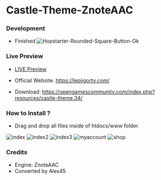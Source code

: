 # Castle-Theme-ZnoteAAC

### Development
- Finished ![Hopstarter-Rounded-Square-Button-Ok](https://user-images.githubusercontent.com/89811188/133524779-24574036-77dd-4a81-b579-8c9c0a6db52e.png)

### Live Preview

- [LIVE Preview](https://lepiigortv.com/github_websites/castle)

- Official Website: https://lepiigortv.com/
- Download: https://opengamescommunity.com/index.php?resources/castle-theme.34/

### How to Install ?

- Drag and drop all files inside of htdocs/www folder.

![index](https://user-images.githubusercontent.com/89811188/133888590-902e5410-688d-4328-aa9b-5b83e931ee0f.png)
![index2](https://user-images.githubusercontent.com/89811188/133888594-4214b985-9d48-411c-af2c-001721b8bd2b.png)
![index3](https://user-images.githubusercontent.com/89811188/133888595-6c3685a7-72e0-43a2-81f2-3860ca59ffe3.png)
![myaccount](https://user-images.githubusercontent.com/89811188/133888596-7617f85e-734c-41f7-bd04-3254dd23456c.png)
![shop](https://user-images.githubusercontent.com/89811188/133888598-aa8fe573-7f90-4f89-a008-5e127ae8eda9.png)


### Credits

- Engine: ZnoteAAC
- Converted by Alex45
